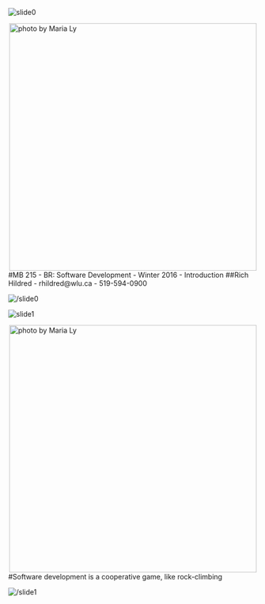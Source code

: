![slide0](slidestart://?class="step+slide"+data-x="-1000"+data-y="-1500")

<img src="https://farm4.staticflickr.com/3311/3476708671_bf2c5d860a_b_d.jpg" title="photo by Maria Ly" style="height: 500px;margin: 0 auto;display:block" />
#MB 215 - BR: Software Development - Winter 2016 - Introduction
##Rich Hildred - rhildred@wlu.ca - 519-594-0900

![/slide0](slideend://)

![slide1](slidestart://?class="step+slide"+data-x="-1000"+data-y="-800")

<img src="https://farm4.staticflickr.com/3311/3476708671_bf2c5d860a_b_d.jpg" title="photo by Maria Ly" style="height: 500px;margin: 0 auto;display:block" />
#Software development is a cooperative game, like rock-climbing

![/slide1](slideend://)